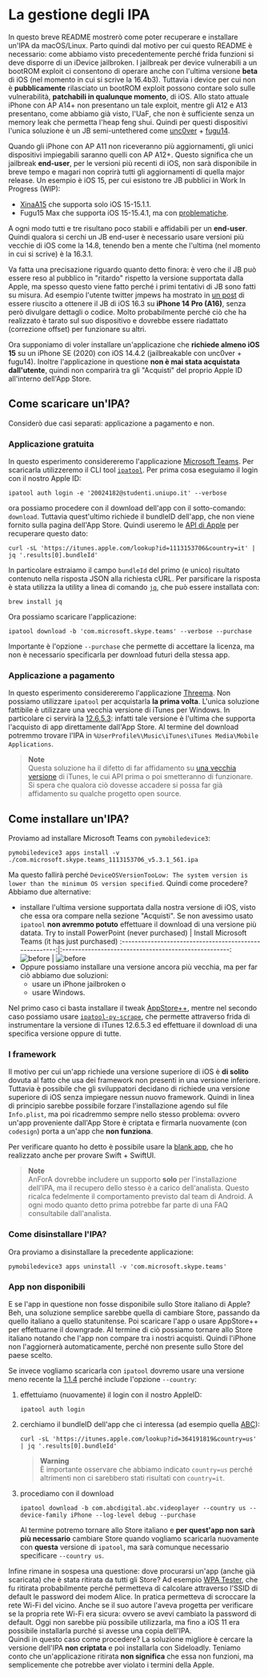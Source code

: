 # La gestione degli IPA

In questo breve README mostrerò come poter recuperare e installare un'IPA da macOS/Linux.
Parto quindi dal motivo per cui questo README è necessario: come abbiamo visto precedentemente perché frida funzioni si deve disporre di un iDevice jailbroken.
I jailbreak per device vulnerabili a un bootROM exploit ci consentono di operare anche con l'ultima versione **beta** di iOS (nel momento in cui si scrive la 16.4b3).
Tuttavia i device per cui non è **pubblicamente** rilasciato un bootROM exploit possono contare solo sulle vulnerabilità, **patchabili in qualunque momento**, di iOS.
Allo stato attuale iPhone con AP A14+ non presentano un tale exploit, mentre gli A12 e A13 presentano, come abbiamo già visto, l'UaF, che non è sufficiente senza un memory leak che permetta l'heap feng shui.
Quindi per questi dispositivi l'unica soluzione è un JB semi-untethered come [unc0ver](https://unc0ver.dev/) + [fugu14](https://github.com/LinusHenze/Fugu14).

Quando gli iPhone con AP A11 non riceveranno più aggiornamenti, gli unici dispositivi impiegabili saranno quelli con AP A12+.
Questo significa che un jailbreak **end-user**, per le versioni più recenti di iOS, non sarà disponibile in breve tempo e magari non coprirà tutti gli aggiornamenti di quella major release.
Un esempio è iOS 15, per cui esistono tre JB pubblici in Work In Progress (WIP):
- [XinaA15](https://twitter.com/xina520) che supporta solo iOS 15-15.1.1.
- Fugu15 Max che supporta iOS 15-15.4.1, ma con [problematiche](https://github.com/opa334/Fugu15/tree/max#fugu15-max).

A ogni modo tutti e tre risultano poco stabili e affidabili per un **end-user**.
Quindi qualora si cerchi un JB end-user è necessario usare versioni più vecchie di iOS come la 14.8, tenendo ben a mente che l'ultima (nel momento in cui si scrive) è la 16.3.1.

Va fatta una precisazione riguardo quanto detto finora: è vero che il JB può essere reso al pubblico in "ritardo" rispetto la versione supportata dalla Apple, ma spesso questo viene fatto perché i primi tentativi di JB sono fatti su misura.
Ad esempio l'utente twitter jmpews ha mostrato in [un post](https://twitter.com/jmpews/status/1623605844305924097) di essere riuscito a ottenere il JB di iOS 16.3 su **iPhone 14 Pro (A16)**, senza però divulgare dettagli o codice.
Molto probabilmente perché ciò che ha realizzato è tarato sul suo dispositivo e dovrebbe essere riadattato (correzione offset) per funzionare su altri.

Ora supponiamo di voler installare un'applicazione che **richiede almeno iOS 15** su un iPhone SE (2020) con iOS 14.4.2 (jailbreakable con unc0ver + fugu14).
Inoltre l'applicazione in questione **non è mai stata acquistata dall'utente**, quindi non comparirà tra gli "Acquisti" del proprio Apple ID all'interno dell'App Store.

## Come scaricare un'IPA?

Considerò due casi separati: applicazione a pagamento e non.

### Applicazione gratuita

In questo esperimento considereremo l'applicazione [Microsoft Teams](https://apps.apple.com/it/app/microsoft-teams/id1113153706). 
Per scaricarla utilizzeremo il CLI tool [`ipatool`](https://github.com/majd/ipatool).
Per prima cosa eseguiamo il login con il nostro Apple ID:
```shell
ipatool auth login -e '20024182@studenti.uniupo.it' --verbose
```
ora possiamo procedere con il download dell'app con il sotto-comando: `download`.
Tuttavia quest'ultimo richiede il bundleID dell'app, che non viene fornito sulla pagina dell'App Store.
Quindi useremo le [API di Apple](https://developer.apple.com/library/archive/documentation/AudioVideo/Conceptual/iTuneSearchAPI/LookupExamples.html#//apple_ref/doc/uid/TP40017632-CH7-SW1) per recuperare questo dato:
```shell
curl -sL 'https://itunes.apple.com/lookup?id=1113153706&country=it' | jq '.results[0].bundleId'
```
In particolare estraiamo il campo `bundleId` del primo (e unico) risultato contenuto nella risposta JSON alla richiesta cURL.
Per parsificare la risposta è stata utilizza la utility a linea di comando [`jq`](https://stedolan.github.io/jq/), che può essere installata con:
```shell
brew install jq
```
Ora possiamo scaricare l'applicazione:
```shell
ipatool download -b 'com.microsoft.skype.teams' --verbose --purchase
```
Importante è l'opzione `--purchase` che permette di accettare la licenza, ma non è necessario specificarla per download futuri della stessa app.

### Applicazione a pagamento

In questo esperimento considereremo l'applicazione [Threema](https://apps.apple.com/app/threema/id578665578).
Non possiamo utilizzare `ipatool` per acquistarla **la prima volta**.
L'unica soluzione fattibile è utilizzare una vecchia versione di iTunes per Windows.
In particolare ci servirà la [12.6.5.3](https://secure-appldnld.apple.com/itunes12/091-87819-20180912-69177170-B085-11E8-B6AB-C1D03409AD2A6/iTunes64Setup.exe): infatti tale versione è l'ultima che supporta l'acquisto di app direttamente dall'App Store.
Al termine del download potremmo trovare l'IPA in `%UserProfile%\Music\iTunes\iTunes Media\Mobile Applications`.
> **Note**</br>
> Questa soluzione ha il difetto di far affidamento su [una vecchia versione](https://appledb.dev/firmware/iTunes/1265A4.html) di iTunes, le cui API prima o poi smetteranno di funzionare.
> Si spera che qualora ciò dovesse accadere si possa far già affidamento su qualche progetto open source.

## Come installare un'IPA? 

Proviamo ad installare Microsoft Teams con `pymobiledevice3`:
```shell
pymobiledevice3 apps install -v ./com.microsoft.skype.teams_1113153706_v5.3.1_561.ipa
```
Ma questo fallirà perché `DeviceOSVersionTooLow: The system version is lower than the minimum OS version specified`. Quindi come procedere?
Abbiamo due alternative:
- installare l'ultima versione supportata dalla nostra versione di iOS, visto che essa ora compare nella sezione "Acquisti".
  Se non avessimo usato `ipatool` **non avremmo potuto** effettuare il download di una versione più datata.
  <span><!-- https://stackoverflow.com/a/24320279 --></span>
  Try to install PowerPoint (never purchased)             |  Install Microsoft Teams (it has just purchased)
  :------------------------------------------------------:|:----------------------------------------------------:
  ![before](../images/ipa/before.jpg?raw=true "Before")   |  ![before](../images/ipa/after.jpg?raw=true "After")
- Oppure possiamo installare una versione ancora più vecchia, ma per far ciò abbiamo due soluzioni:
  - usare un iPhone jailbroken o
  - usare Windows.

Nel primo caso ci basta installare il tweak [AppStore++](https://cokepokes.github.io/depiction/appstoreplus.html), mentre nel secondo caso possiamo usare [`ipatool-py-scrape`](https://github.com/minif/ipatool-py-scrape#download-old-version), che permette attraverso frida di instrumentare la versione di iTunes 12.6.5.3 ed effettuare il download di una specifica versione oppure di tutte.

### I framework

<span><!-- https://discord.com/channels/349243932447604736/688122301975363591/1074726760316411904 --></span>
Il motivo per cui un'app richiede una versione superiore di iOS è **di solito** dovuta al fatto che usa dei framework non presenti in una versione inferiore.
Tuttavia è possibile che gli sviluppatori decidano di richiede una versione superiore di iOS senza impiegare nessun nuovo framework.
Quindi in linea di principio sarebbe possibile forzare l'installazione agendo sul file `Info.plist`, ma poi ricadremmo sempre nello stesso problema: ovvero un'app proveniente dall'App Store è criptata e firmarla nuovamente (con `codesign`) porta a un'app che **non funziona**.

Per verificare quanto ho detto è possibile usare la [blank app](https://github.com/miticollo/blank-app), che ho realizzato anche per provare Swift + SwiftUI.

> **Note**</br>
> AnForA dovrebbe includere un supporto **solo** per l'installazione dell'IPA, ma il recupero dello stesso è a carico dell'analista.
> Questo ricalca fedelmente il comportamento previsto dal team di Android.
> A ogni modo quanto detto prima potrebbe far parte di una FAQ consultabile dall'analista.

### Come disinstallare l'IPA?

Ora proviamo a disinstallare la precedente applicazione:
```shell
pymobiledevice3 apps uninstall -v 'com.microsoft.skype.teams'
```

### App non disponibili

E se l'app in questione non fosse disponibile sullo Store italiano di Apple?
Beh, una soluzione semplice sarebbe quella di cambiare Store, passando da quello italiano a quello statunitense.
Poi scaricare l'app o usare AppStore++ per effettuarne il downgrade.
Al termine di ciò possiamo tornare allo Store italiano notando che l'app non compare tra i nostri acquisti.
Quindi l'iPhone non l'aggiornerà automaticamente, perché non presente sullo Store del paese scelto.

Se invece vogliamo scaricarla con `ipatool` dovremo usare una versione meno recente la [1.1.4](https://github.com/majd/ipatool/releases/tag/v1.1.4) perché include l'opzione `--country`:
1. effettuiamo (nuovamente) il login con il nostro AppleID:
   ```shell
   ipatool auth login
   ```
2. cerchiamo il bundleID dell'app che ci interessa (ad esempio quella [ABC](https://apps.apple.com/us/app/abc-live-tv-full-episodes/id364191819)):
   ```shell
   curl -sL 'https://itunes.apple.com/lookup?id=364191819&country=us' | jq '.results[0].bundleId'
   ```
   > **Warning**</br>
   > È importante osservare che abbiamo indicato `country=us` perché altrimenti non ci sarebbero stati risultati con `country=it`.
3. procediamo con il download
   ```shell
   ipatool download -b com.abcdigital.abc.videoplayer --country us --device-family iPhone --log-level debug --purchase
   ```
   Al termine potremo tornare allo Store italiano e **per quest'app non sarà più necessario** cambiare Store quando vogliamo scaricarla nuovamente con **questa** versione di `ipatool`, ma sarà comunque necessario specificare `--country us`.

Infine rimane in sospesa una questione: dove procurarsi un'app (anche già scaricata) che è stata ritirata da tutti gli Store?
Ad esempio [WPA Tester](https://www.iphoneitalia.com/309585/wpa-tester-3-0-disponibile-su-app-store), che fu ritirata probabilmente perché permetteva di calcolare attraverso l'SSID di default le password dei modem Alice.
In pratica permetteva di scroccare la rete Wi-Fi del vicino.
Anche se il suo autore l'aveva progetta per verificare se la propria rete Wi-Fi era sicura: ovvero se avevi cambiato la password di default.
Oggi non sarebbe più possibile utilizzarla, ma fino a iOS 11 era possibile installarla purché si avesse una copia dell'IPA.<br/>
Quindi in questo caso come procedere? La soluzione migliore è cercare la versione dell'IPA **non criptata** e poi installarla con Sideloadly.
Teniamo conto che un'applicazione ritirata **non significa** che essa non funzioni, ma semplicemente che potrebbe aver violato i termini della Apple.
